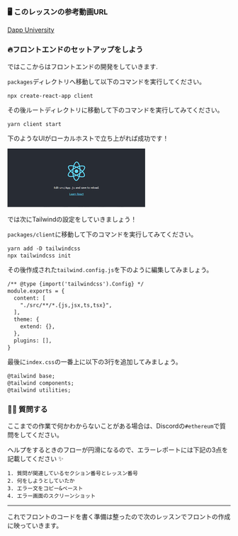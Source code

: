 ###  🖥 このレッスンの参考動画URL
[Dapp University](https://youtu.be/CgXQC4dbGUE?t=6654)

### 🔥フロントエンドのセットアップをしよう

ではここからはフロントエンドの開発をしていきます.

`packages`ディレクトリへ移動して以下のコマンドを実行してください。

```
npx create-react-app client
```

その後ルートディレクトリに移動して下のコマンドを実行してみてください。

```
yarn client start
```

下のようなUIがローカルホストで立ち上がれば成功です！

![](/public/images/ETH-Yield-Farm/section-3/3_1_8.png)

では次にTailwindの設定をしていきましょう！

`packages/client`に移動して下のコマンドを実行してみてください。

```
yarn add -D tailwindcss
npx tailwindcss init
```

その後作成された`tailwind.config.js`を下のように編集してみましょう。

```
/** @type {import('tailwindcss').Config} */
module.exports = {
  content: [
    "./src/**/*.{js,jsx,ts,tsx}",
  ],
  theme: {
    extend: {},
  },
  plugins: [],
}
```

最後に`index.css`の一番上に以下の3行を追加してみましょう。

```
@tailwind base;
@tailwind components;
@tailwind utilities;
```

### 🙋‍♂️ 質問する

ここまでの作業で何かわからないことがある場合は、Discordの`#ethereum`で質問をしてください。

ヘルプをするときのフローが円滑になるので、エラーレポートには下記の3点を記載してください ✨

```
1. 質問が関連しているセクション番号とレッスン番号
2. 何をしようとしていたか
3. エラー文をコピー&ペースト
4. エラー画面のスクリーンショット
```

---
これでフロントのコードを書く準備は整ったので次のレッスンでフロントの作成に映っていきます。

